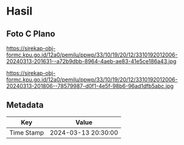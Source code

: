 # Hasil

## Foto C Plano

https://sirekap-obj-formc.kpu.go.id/12a0/pemilu/ppwp/33/10/19/20/12/3310192012006-20240313-201631--a72b9dbb-8964-4aeb-ae83-41e5ce186a43.jpg

https://sirekap-obj-formc.kpu.go.id/12a0/pemilu/ppwp/33/10/19/20/12/3310192012006-20240313-201806--78579987-d0f1-4e5f-98b6-96ad1dfb5abc.jpg


## Metadata

| Key        | Value               |
| ---------- | ------------------- |
| Time Stamp | 2024-03-13 20:30:00 |



